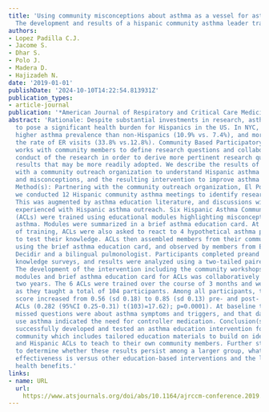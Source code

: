 ```yaml
---
title: 'Using community misconceptions about asthma as a vessel for asthma education:
  The development and results of a hispanic community asthma leader training program'
authors:
- Lopez Padilla C.J.
- Jacome S.
- Dhar S.
- Polo J.
- Madera D.
- Hajizadeh N.
date: '2019-01-01'
publishDate: '2024-10-10T14:22:54.813931Z'
publication_types:
- article-journal
publication: '*American Journal of Respiratory and Critical Care Medicine*'
abstract: 'Rationale: Despite substantial investments in research, asthma continues
  to pose a significant health burden for Hispanics in the US. In NYC, Hispanics have
  higher asthma prevalence than non-Hispanics (10.9% vs. 7.4%), and more than double
  the rate of ER visits (33.8% vs.12.8%). Community Based Participatory Research (CBPR)
  works with community members to define research questions and collaborate on the
  conduct of the research in order to derive more pertinent research questions with
  results that may be more readily adopted. We describe the results of collaboration
  with a community outreach organization to understand Hispanic asthma research needs
  and misconceptions, and the resulting intervention to improve asthma knowledge.
  Method(s): Partnering with the community outreach organization, El Poder de Decidir,
  we conducted 12 Hispanic community asthma meetings to identify research priorities.
  This was augmented by asthma education literature, and discussions with organizations
  experienced with Hispanic asthma outreach. Six Hispanic Asthma Community Leaders
  (ACLs) were trained using educational modules highlighting misconceptions about
  asthma. Modules were summarized in a brief asthma education card. At the completion
  of training, ACLs were also asked to react to 4 hypothetical asthma patient scenarios
  to test their knowledge. ACLs then assembled members from their community for teaching
  using the brief asthma education card, and observed by members from El Poder de
  Decidir and a bilingual pulmonologist. Participants completed preand post- asthma
  knowledge surveys, and results were analyzed using a two-tailed paired t-test. Result(s):
  The development of the intervention including the community workshops, education
  modules and brief asthma education card for ACLs was collaboratively developed over
  two years. The 6 ACLs were trained over the course of 3 months and were then observed
  as they taught a total of 104 participants. Among all participants, the mean knowledge
  score increased from 0.56 (sd 0.18) to 0.85 (sd 0.13) pre- and post- teaching by
  ACLs (0.282 (95%CI 0.25-0.31) t(103)=17.62); p=0.0001). At baseline the most commonly
  missed questions were about asthma symptoms and triggers, and that daily need to
  use asthma indicated the need for controller medication. Conclusion(s): We have
  successfully developed and tested an asthma education intervention for the Hispanic
  community which includes tailored education materials to build on identified misconceptions,
  and Hispanic ACLs to teach to their own community members. Further studies are warranted
  to determine whether these results persist among a larger group, what the comparative
  effectiveness is versus other education-based interventions and the longer term
  health benefits.'
links:
- name: URL
  url: 
    https://www.atsjournals.org/doi/abs/10.1164/ajrccm-conference.2019.199.1_MeetingAbstracts.A3013
---
```

